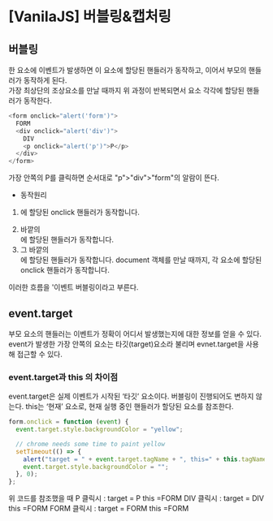 # [VanilaJS] 버블링&캡처링

## 버블링

한 요소에 이벤트가 발생하면 이 요소에 할당된 핸들러가 동작하고, 이어서 부모의 핸들러가 동작하게 된다.  
가장 최상단의 조상요소를 만날 때까지 위 과정이 반복되면서 요소 각각에 할당된 핸들러가 동작한다.

```js
<form onclick="alert('form')">
  FORM
  <div onclick="alert('div')">
    DIV
    <p onclick="alert('p')">P</p>
  </div>
</form>
```

가장 안쪽의 P를 클릭하면 순서대로 "p">"div">"form"의 알람이 뜬다.

- 동작원리

1. <p>에 할당된 onclick 핸들러가 동작합니다.
2. 바깥의 <div>에 할당된 핸들러가 동작합니다.
3. 그 바깥의 <form>에 할당된 핸들러가 동작합니다.
   document 객체를 만날 때까지, 각 요소에 할당된 onclick 핸들러가 동작합니다.

이러한 흐름을 '이벤트 버블링이라고 부른다.

## event.target

부모 요소의 핸들러는 이벤트가 정확이 어디서 발생했는지에 대한 정보를 얻을 수 있다.  
event가 발생한 가장 안쪽의 요소는 타깃(target)요소라 불리며 evnet.target을 사용해 접근할 수 있다.

### event.target과 this 의 차이점

event.target은 실제 이벤트가 시작된 ‘타깃’ 요소이다.
버블링이 진행되어도 변하지 않는다.
this는 ‘현재’ 요소로, 현재 실행 중인 핸들러가 할당된 요소를 참조한다.

```js
form.onclick = function (event) {
  event.target.style.backgroundColor = "yellow";

  // chrome needs some time to paint yellow
  setTimeout(() => {
    alert("target = " + event.target.tagName + ", this=" + this.tagName);
    event.target.style.backgroundColor = "";
  }, 0);
};
```

위 코드를 참조했을 때
P 클릭시 : target = P this =FORM
DIV 클릭시 : target = DIV this =FORM
FORM 클릭시 : target = FORM this =FORM
